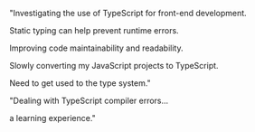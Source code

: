 "Investigating the use of TypeScript for front-end development.

Static typing can help prevent runtime errors.

Improving code maintainability and readability.

Slowly converting my JavaScript projects to TypeScript.

Need to get used to the type system."

"Dealing with TypeScript compiler errors...

a learning experience."